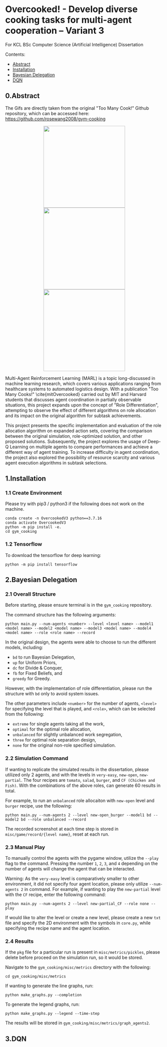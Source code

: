 # Overcooked! - Develop diverse cooking tasks for multi-agent cooperation – Variant 3

For KCL BSc Computer Science (Artificial Intelligence) Dissertation

Contents:

- [Abstract](#0.Abstract)
- [Installation](#1.installation)
- [Bayesian Delegation](#2.BayesianDelegation)
- [DQN](#3.DQN)
<!-- - [Environments and Recipes](docs/environments.md)
- [Design and Customization](docs/design.md) -->

## 0.Abstract

The Gifs are directly taken from the original "Too Many Cook!" Github repository, which can be accessed here: https://github.com/rosewang2008/gym-cooking

<p align="center">
    <img src="images/2_open_salad.gif" width=260></img>
    <img src="images/2_partial_tl.gif" width=260></img>
    <img src="images/2_full_salad.gif" width=260></img>
</p>

Multi-Agent Reinforcement Learning (MARL) is a topic long-discussed in machine learning research, which covers various applications ranging from healthcare systems to automated logistics design. With a publication "Too Many Cooks!" \cite{mitOvercooked} carried out by MIT and Harvard students that discusses agent coordination in partially observable situations, this project expands upon the concept of "Role Differentiation", attempting to observe the effect of different algorithms on role allocation and its impact on the original algorithm for subtask achievements.

This project presents the specific implementation and evaluation of the role allocation algorithm on expanded action sets, covering the comparison between the original simulation, role-optimized solution, and other proposed solutions. Subsequently, the project explores the usage of Deep-Q Learning on multiple agents to compare performances and achieve a different way of agent training. To increase difficulty in agent coordination, the project also explored the possibility of resource scarcity and various agent execution algorithms in subtask selections.

## 1.Installation

### 1.1 Create Environment

Please try with pip3 / python3 if the following does not work on the machine.

```
conda create -n OvercookedV3 python==3.7.16
conda activate OvercookedV3
python -m pip install -e.
cd gym_cooking
```

### 1.2 Tensorflow

To download the tensorflow for deep learning:

```
python -m pip install tensorflow
```

## 2.Bayesian Delegation

### 2.1 Overall Structure

Before starting, please ensure terminal is in the `gym_cooking` repository.

The command structure has the following arguments:

```
python main.py --num-agents <number> --level <level name> --model1 <model name> --model2 <model name> --model3 <model name> --model4 <model name> --role <role name> --record
```

In the original design, the agents were able to choose to run the different models, including:

- `bd` to run Bayesian Delegation,
- `up` for Uniform Priors,
- `dc` for Divide & Conquer,
- `fb` for Fixed Beliefs, and
- `greedy` for Greedy.

However, with the implementation of role differentiation, please run the structure with `bd` only to avoid system issues.

The other parameters include `<number>` for the number of agents, `<level>` for specifying the level that is played, and `<role>`, which can be selected from the following:

- `extreme` for single agents taking all the work,
- `optimal` for the optimal role allocation,
- `unbalanced` for slightly unbalanced work segregation,
- `three` for optimal role separation design,
- `none` for the original non-role specified simulation.

### 2.2 Simulation Command

If wanting to replicate the simulated results in the dissertation, please utilized only 2 agents, and with the levels in `very-easy`, `new-open`, `new-partial`. The four recipes are `tomato`, `salad`, `burger`, and `CF (Chicken and Fish)`. With the combinations of the above roles, can generate 60 results in total.

For example, to run an `unbalanced` role allocaiton with `new-open` level and `burger` recipe, use the following:

```
python main.py --num-agents 2 --level new-open_burger --model1 bd --model2 bd --role unbalanced --record
```

The recorded screenshot at each time step is stored in `misc/game/record/{level name}`, reset at each run.

### 2.3 Manual Play

To manually control the agents with the pygame window, utilize the `--play` flag to the command. Pressing the number `1`, `2`, `3`, and `4` depending on the number of agents will change the agent that can be interacted.

Warning: As the `very-easy` level is comparatively smaller to other environment, it did not specify four agent location, please only utilize `--num-agents 2` in command.
For example, if wanting to play the `new-partial` level with the `CF` recipe, enter the following command:

```
python main.py --num-agents 2 --level new-partial_CF --role none --play
```

If would like to alter the level or create a new level, please create a new `txt` file and specify the 2D environment with the symbols in `core.py`, while specifying the recipe name and the agent location.

### 2.4 Results

If the `pkg` file for a particular run is present in `misc/metrics/pickles`, please delete before proceed on the simulation run, so it would be stored.

Navigate to the `gym_cooking/misc/metrics` directory with the following:

```
cd gym_cooking/misc/metrics
```

If wanting to generate the line graphs, run:

```
python make_graphs.py --completion
```

To generate the legend graphs, run:

```
python make_graphs.py --legend --time-step
```

The results will be stored in `gym_cooking/misc/metrics/graph_agents2`.

## 3.DQN
